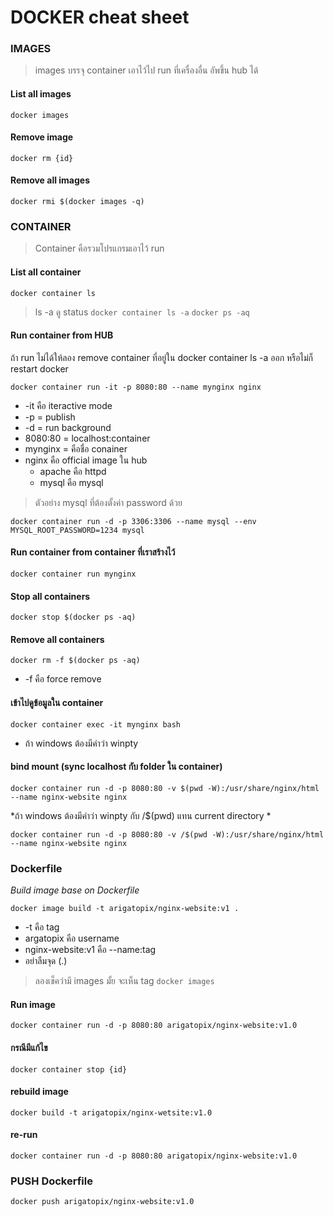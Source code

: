 # DOCKER cheat sheet

### IMAGES
> images บรรจุ container เอาไว้ไป run ที่เครื่องอื่น อัพขึ้น hub ได้
#### List all images
`docker images`

#### Remove image
`docker rm {id}`

#### Remove all images
`docker rmi $(docker images -q)`


### CONTAINER
> Container คือรวมโปรแกรมเอาไว้ run
#### List all container
`docker container ls`
> ls -a ดู status
`docker container ls -a`
`docker ps -aq`

#### Run container from HUB
ถ้า run ไม่ได้ให้ลอง remove container ที่อยู่ใน docker container ls -a ออก หรือไม่ก็ restart docker

```
docker container run -it -p 8080:80 --name mynginx nginx
```
+ -it คือ iteractive mode
+ -p = publish
+ -d = run background
+ 8080:80 = localhost:container
+ mynginx = คือชื่อ conainer
+ nginx คือ official image ใน hub
  + apache คือ httpd 
  + mysql คือ mysql

> ตัวอย่าง mysql ที่ต้องตั้งค่า password ด้วย
```
docker container run -d -p 3306:3306 --name mysql --env MYSQL_ROOT_PASSWORD=1234 mysql
```

#### Run container from container ที่เราสร้างไว้
`docker container run mynginx`


#### Stop all containers
`docker stop $(docker ps -aq)`

#### Remove all containers
`docker rm -f $(docker ps -aq)`
+ -f คือ force remove

#### เข้าไปดูข้อมูลใน container 
`docker container exec -it mynginx bash`
+ ถ้า windows ต้องมีคำว่า winpty

#### bind mount (sync localhost กับ folder ใน container)
```docker container run -d -p 8080:80 -v $(pwd -W):/usr/share/nginx/html --name nginx-website nginx```

*ถ้า windows ต้องมีคำว่า winpty กับ /$(pwd) แทน current directory *

```docker container run -d -p 8080:80 -v /$(pwd -W):/usr/share/nginx/html --name nginx-website nginx```

### Dockerfile
*Build image base on Dockerfile*
```
docker image build -t arigatopix/nginx-website:v1 .
```
+ -t คือ tag
+ argatopix คือ username
+ nginx-website:v1 คือ --name:tag
+ อย่าลืมจุด (.)

> ลองเช็คว่ามี images มั้ย  จะเห็น tag
`docker images`

#### Run image
`docker container run -d -p 8080:80 arigatopix/nginx-website:v1.0`

#### กรณีมีแก้ไข
`docker container stop {id}`

#### rebuild image
`docker build -t arigatopix/nginx-wetsite:v1.0`

#### re-run
`docker container run -d -p 8080:80 arigatopix/nginx-website:v1.0`


### PUSH Dockerfile
`docker push arigatopix/nginx-website:v1.0`